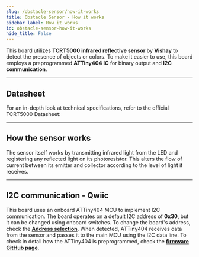 ```yaml
---
slug: /obstacle-sensor/how-it-works 
title: Obstacle Sensor - How it works
sidebar_label: How it works
id: obstacle-sensor-how-it-works 
hide_title: False
---  
```


This board utilizes **TCRT5000 infrared reflective sensor** by [**Vishay**](https://www.digikey.gr/en/products/detail/vishay-semiconductor-opto-division/TCRT5000/1681167) to detect the presence of objects or colors. To make it easier to use, this board employs a preprogrammed **ATTiny404 IC** for binary output and **I2C communication**.

<CenteredImage src="/img/obstacle-sensor/333004_TCRT5000_highlighted.jpg" alt="TCRT5000 IR sensor on board" caption="TCRT5000 IR sensor on board" width="400px" />

<CenteredImage src="/img/obstacle-sensor/333004_ATTINY404_highlighted.jpg" alt="ATTiny404 IC on board" caption="ATTiny404 IC on board" width="400px" />

---

## Datasheet

For an in-depth look at technical specifications, refer to the official TCRT5000 Datasheet:

<QuickLink  
  title="TCRT5000 Datasheet"  
  description="Detailed technical documentation for the TCRT5000 infrared sensor"  
  url="https://soldered.com/productdata/2022/03/Soldered_TCRT5000_datasheet.pdf"  
/> 

---

## How the sensor works
The sensor itself works by transmitting infrared light from the LED and registering any reflected light on its photoresistor. This alters the flow of current between its emitter and collector according to the level of light it receives.

<CenteredImage src="/img/obstacle-sensor/how_the_sensor_works.jpg" alt="How the TCRT5000 sensor works" caption="How the TCRT5000 sensor works" width="400px" />

---

## I2C communication - Qwiic
This board uses an onboard ATTiny404 MCU to implement I2C communication. The board operates on a default I2C address of **0x30**, but it can be changed using onboard switches. To change the board's address, check the [**Address selection**](/documentation/obstacle-sensor/hardware#address-selection). When detected, ATTiny404 receives data from the sensor and passes it to the main MCU using the I2C data line. To check in detail how the ATTiny404 is preprogrammed, check the [**firmware GitHub page**](https://github.com/SolderedElectronics/Soldered-Obstacle-Sensor-Arduino-Library/tree/dev/extras/attiny_firmware).